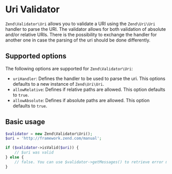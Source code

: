 # Uri Validator

`Zend\Validator\Uri` allows you to validate a URI using the `Zend\Uri\Uri`
handler to parse the URI. The validator allows for both validation of absolute
and/or relative URIs. There is the possibility to exchange the handler for
another one in case the parsing of the uri should be done differently.

## Supported options

The following options are supported for `Zend\Validator\Uri`:

- `uriHandler`: Defines the handler to be used to parse the uri. This options
  defaults to a new instance of `Zend\Uri\Uri`.
- `allowRelative`: Defines if relative paths are allowed. This option defaults
  to `true`.
- `allowAbsolute`: Defines if absolute paths are allowed. This option defaults
  to `true`.

## Basic usage

```php
$validator = new Zend\Validator\Uri();
$uri = 'http://framework.zend.com/manual';

if ($validator->isValid($uri)) {
    // $uri was valid
} else {
    // false. You can use $validator->getMessages() to retrieve error messages
}
```

